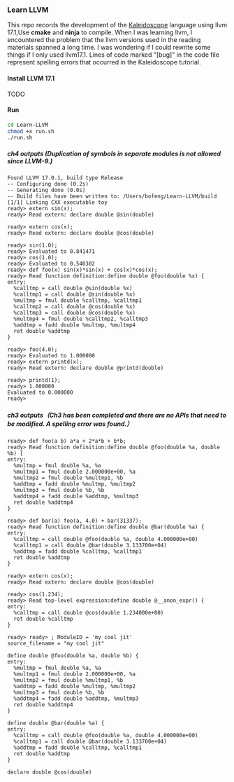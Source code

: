 ### Learn LLVM

This repo records the development of the [Kaleidoscope](https://llvm.org/docs/tutorial/index.html) language using llvm 17.1,Use **cmake** and **ninja** to compile. When I was learning llvm, I encountered the problem that the llvm versions used in the reading materials spanned a long time. I was wondering if I could rewrite some things if I only used llvm17.1. Lines of code marked "[bug]" in the code file represent spelling errors that occurred in the Kaleidoscope tutorial.

#### Install LLVM 17.1
TODO

#### Run
```bash
cd Learn-LLVM
chmod +x run.sh
./run.sh
```

##### ch4 outputs (Duplication of symbols in separate modules is not allowed since LLVM-9.)
```
Found LLVM 17.0.1, build type Release
-- Configuring done (0.2s)
-- Generating done (0.0s)
-- Build files have been written to: /Users/bofeng/Learn-LLVM/build
[1/1] Linking CXX executable toy
ready> extern sin(x);
ready> Read extern: declare double @sin(double)

ready> extern cos(x);
ready> Read extern: declare double @cos(double)

ready> sin(1.0);
ready> Evaluated to 0.841471
ready> cos(1.0);
ready> Evaluated to 0.540302
ready> def foo(x) sin(x)*sin(x) + cos(x)*cos(x);
ready> Read function definition:define double @foo(double %x) {
entry:
  %calltmp = call double @sin(double %x)
  %calltmp1 = call double @sin(double %x)
  %multmp = fmul double %calltmp, %calltmp1
  %calltmp2 = call double @cos(double %x)
  %calltmp3 = call double @cos(double %x)
  %multmp4 = fmul double %calltmp2, %calltmp3
  %addtmp = fadd double %multmp, %multmp4
  ret double %addtmp
}

ready> foo(4.0);
ready> Evaluated to 1.000000
ready> extern printd(x);
ready> Read extern: declare double @printd(double)

ready> printd(1);
ready> 1.000000
Evaluated to 0.000000
ready> 
```
##### ch3 outputs（Ch3 has been completed and there are no APIs that need to be modified. A spelling error was found.）
```
ready> def foo(a b) a*a + 2*a*b + b*b;
ready> Read function definition:define double @foo(double %a, double %b) {
entry:
  %multmp = fmul double %a, %a
  %multmp1 = fmul double 2.000000e+00, %a
  %multmp2 = fmul double %multmp1, %b
  %addtmp = fadd double %multmp, %multmp2
  %multmp3 = fmul double %b, %b
  %addtmp4 = fadd double %addtmp, %multmp3
  ret double %addtmp4
}

ready> def bar(a) foo(a, 4.0) + bar(31337);
ready> Read function definition:define double @bar(double %a) {
entry:
  %calltmp = call double @foo(double %a, double 4.000000e+00)
  %calltmp1 = call double @bar(double 3.133700e+04)
  %addtmp = fadd double %calltmp, %calltmp1
  ret double %addtmp
}

ready> extern cos(x);
ready> Read extern: declare double @cos(double)

ready> cos(1.234);
ready> Read top-level expression:define double @__anon_expr() {
entry:
  %calltmp = call double @cos(double 1.234000e+00)
  ret double %calltmp
}

ready> ready> ; ModuleID = 'my cool jit'
source_filename = "my cool jit"

define double @foo(double %a, double %b) {
entry:
  %multmp = fmul double %a, %a
  %multmp1 = fmul double 2.000000e+00, %a
  %multmp2 = fmul double %multmp1, %b
  %addtmp = fadd double %multmp, %multmp2
  %multmp3 = fmul double %b, %b
  %addtmp4 = fadd double %addtmp, %multmp3
  ret double %addtmp4
}

define double @bar(double %a) {
entry:
  %calltmp = call double @foo(double %a, double 4.000000e+00)
  %calltmp1 = call double @bar(double 3.133700e+04)
  %addtmp = fadd double %calltmp, %calltmp1
  ret double %addtmp
}

declare double @cos(double)
```